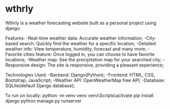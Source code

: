 # wthrly

Wthrly is a weather forecasting website built as a personal project using django.

Features:
  -Real-time weather data: Accurate weather information;
  -City-based search: Quickly find the weather for a specific location;
  -Detailed weather info: View temperature, humidity, forecast and many more;
  -Favorite cities feature: Once logged in, you can choose to have favorite locations;
  -Weather map: See the precipitation map for your searched city;
  -Responsive design: The site is responsive, providing a pleasant experience;

Technologies Used:
  -Backend: Django(Python);
  -Frontend: HTML, CSS, Bootstrap, JavaScript;
  -Weather API: OpenWeatherMap free API;
  -Database: SQLite(default Django database);

To run on locally:
  python -m venv venv
  venv\Scripts\activate 
  pip install django
  python manage.py runserver
  
